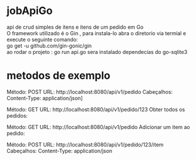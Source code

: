# jobApiGo
api de crud simples de itens e itens de um pedido em Go<br>
O framework utilizado é o Gin , para instala-lo abra  o diretorio via termial e execute o seguinte comando:<br>
go get -u github.com/gin-gonic/gin <br>
ao rodar o projeto :  go run api.go  sera instalado dependecias do go-sqlite3

# metodos de exemplo

Método: POST
URL: http://localhost:8080/api/v1/pedido
Cabeçalhos:
Content-Type: application/json]

Método: GET
URL: http://localhost:8080/api/v1/pedido/123
Obter todos os pedidos:

Método: GET
URL: http://localhost:8080/api/v1/pedido
Adicionar um item ao pedido:

Método: POST
URL: http://localhost:8080/api/v1/pedido/123/item
Cabeçalhos:
Content-Type: application/json

